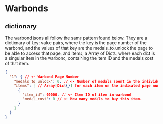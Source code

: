 # Warbonds

## dictionary
The warbond jsons all follow the same pattern found below. They are a dictionary of key: value pairs, where the key is
the page number of the warbond,  and the values of that key are the medals_to_unlock the page to be able to access that
page, and items, a Array of Dicts, where each dict is a singular item in the warbond, containing the item ID and the 
medals cost of that item.


```json
{
  "1": { // <- Warbond Page Number 
    "medals_to_unlock": 0, // <- Number of medals spent in the individual warbond to gain access to this page
    "items": [ // Array[Dict{}] for each item on the indicated page number.
      {
        "item_id": 00000, // <- Item ID of item in warbond
        "medal_cost": 0 // <- How many medals to buy this item.
      }
    ]
  }
}
```